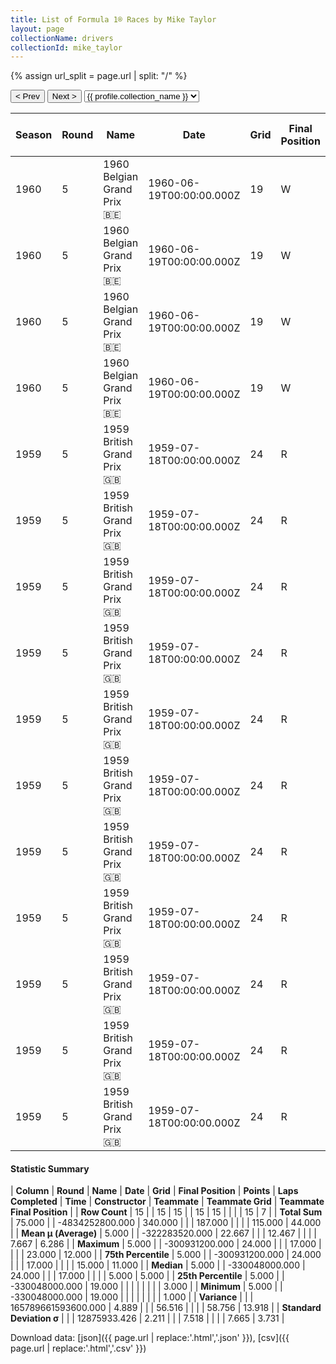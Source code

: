 ```yaml
---
title: List of Formula 1® Races by Mike Taylor
layout: page
collectionName: drivers
collectionId: mike_taylor
---
```


{% assign url_split = page.url | split: "/" %}
<div id="collection-navigation">
<button onclick="selector.options[selector.selectedIndex-1].value && (window.location = selector.options[selector.selectedIndex-1].value);">&lt; Prev</button>
<button onclick="selector.options[selector.selectedIndex+1].value && (window.location = selector.options[selector.selectedIndex+1].value);">Next &gt;</button>
<select id="selector" onchange="this.options[this.selectedIndex].value && (window.location = this.options[this.selectedIndex].value);">
  {% for collectionId in site.data[page.collectionName].refs %}
    {% if collectionId == page.collectionId %}
      {% assign selected = "selected" %}
    {% else %}
      {% assign selected = "" %}
    {% endif %}
    {% assign profile = site.data[page.collectionName][collectionId].profile %}
    <option value="/f1/{{ page.collectionName }}/{{ collectionId }}/{{ url_split[4] }}" {{ selected }}>{{ profile.collection_name }}</option>
  {% endfor %}
</select>
</div>

| Season | Round | Name | Date | Grid | Final Position | Points | Laps Completed | Time | Constructor | Teammate | Teammate Grid | Teammate Final Position |
|--|--|--|--|--|--|--|--|--|--|--|--|--|
| 1960 | 5 | 1960 Belgian Grand Prix 🇧🇪 | 1960-06-19T00:00:00.000Z | 19 | W | 0.0 | 0 |   | Team Lotus 🇬🇧 | [Jim Clark 🇬🇧](/f1/drivers/clark) | 10 | 5 |
| 1960 | 5 | 1960 Belgian Grand Prix 🇧🇪 | 1960-06-19T00:00:00.000Z | 19 | W | 0.0 | 0 |   | Team Lotus 🇬🇧 | [Alan Stacey 🇬🇧](/f1/drivers/stacey) | 17 | R |
| 1960 | 5 | 1960 Belgian Grand Prix 🇧🇪 | 1960-06-19T00:00:00.000Z | 19 | W | 0.0 | 0 |   | Team Lotus 🇬🇧 | [Innes Ireland 🇬🇧](/f1/drivers/ireland) | 8 | R |
| 1960 | 5 | 1960 Belgian Grand Prix 🇧🇪 | 1960-06-19T00:00:00.000Z | 19 | W | 0.0 | 0 |   | Team Lotus 🇬🇧 | [Stirling Moss 🇬🇧](/f1/drivers/moss) | 3 | W |
| 1959 | 5 | 1959 British Grand Prix 🇬🇧 | 1959-07-18T00:00:00.000Z | 24 | R | 0.0 | 17 |   | Cooper-Climax 🇬🇧 | [Jack Brabham 🇦🇺](/f1/drivers/jack_brabham) | 1 | 1 |
| 1959 | 5 | 1959 British Grand Prix 🇬🇧 | 1959-07-18T00:00:00.000Z | 24 | R | 0.0 | 17 |   | Cooper-Climax 🇬🇧 | [Bruce McLaren 🇳🇿](/f1/drivers/mclaren) | 8 | 3 |
| 1959 | 5 | 1959 British Grand Prix 🇬🇧 | 1959-07-18T00:00:00.000Z | 24 | R | 0.0 | 17 |   | Cooper-Climax 🇬🇧 | [Maurice Trintignant 🇫🇷](/f1/drivers/trintignant) | 4 | 5 |
| 1959 | 5 | 1959 British Grand Prix 🇬🇧 | 1959-07-18T00:00:00.000Z | 24 | R | 0.0 | 17 |   | Cooper-Climax 🇬🇧 | [Masten Gregory 🇺🇸](/f1/drivers/gregory) | 5 | 7 |
| 1959 | 5 | 1959 British Grand Prix 🇬🇧 | 1959-07-18T00:00:00.000Z | 24 | R | 0.0 | 17 |   | Cooper-Climax 🇬🇧 | [Henry Taylor 🇬🇧](/f1/drivers/henry_taylor) | 21 | 11 |
| 1959 | 5 | 1959 British Grand Prix 🇬🇧 | 1959-07-18T00:00:00.000Z | 24 | R | 0.0 | 17 |   | Cooper-Climax 🇬🇧 | [Peter Ashdown 🇬🇧](/f1/drivers/ashdown) | 23 | 12 |
| 1959 | 5 | 1959 British Grand Prix 🇬🇧 | 1959-07-18T00:00:00.000Z | 24 | R | 0.0 | 17 |   | Cooper-Climax 🇬🇧 | [Jack Fairman 🇬🇧](/f1/drivers/fairman) | 15 | R |
| 1959 | 5 | 1959 British Grand Prix 🇬🇧 | 1959-07-18T00:00:00.000Z | 24 | R | 0.0 | 17 |   | Cooper-Climax 🇬🇧 | [Keith Greene 🇬🇧](/f1/drivers/greene) | 0 | F |
| 1959 | 5 | 1959 British Grand Prix 🇬🇧 | 1959-07-18T00:00:00.000Z | 24 | R | 0.0 | 17 |   | Cooper-Climax 🇬🇧 | [Bill Moss 🇬🇧](/f1/drivers/bill_moss) | 0 | F |
| 1959 | 5 | 1959 British Grand Prix 🇬🇧 | 1959-07-18T00:00:00.000Z | 24 | R | 0.0 | 17 |   | Cooper-Climax 🇬🇧 | [Trevor Taylor 🇬🇧](/f1/drivers/trevor_taylor) | 0 | F |
| 1959 | 5 | 1959 British Grand Prix 🇬🇧 | 1959-07-18T00:00:00.000Z | 24 | R | 0.0 | 17 |   | Cooper-Climax 🇬🇧 | [Tim Parnell 🇬🇧](/f1/drivers/parnell) | 0 | F |

#### Statistic Summary

| **Column** | **Round** | **Name** | **Date** | **Grid** | **Final Position** | **Points** | **Laps Completed** | **Time** | **Constructor** | **Teammate** | **Teammate Grid** | **Teammate Final Position** |
| **Row Count** | 15 |  | 15 | 15 |  | 15 | 15 |  |  |  | 15 | 7 |
| **Total Sum** | 75.000 |  | -4834252800.000 | 340.000 |  |  | 187.000 |  |  |  | 115.000 | 44.000 |
| **Mean μ (Average)** | 5.000 |  | -322283520.000 | 22.667 |  |  | 12.467 |  |  |  | 7.667 | 6.286 |
| **Maximum** | 5.000 |  | -300931200.000 | 24.000 |  |  | 17.000 |  |  |  | 23.000 | 12.000 |
| **75th Percentile** | 5.000 |  | -300931200.000 | 24.000 |  |  | 17.000 |  |  |  | 15.000 | 11.000 |
| **Median** | 5.000 |  | -330048000.000 | 24.000 |  |  | 17.000 |  |  |  | 5.000 | 5.000 |
| **25th Percentile** | 5.000 |  | -330048000.000 | 19.000 |  |  |  |  |  |  |  | 3.000 |
| **Minimum** | 5.000 |  | -330048000.000 | 19.000 |  |  |  |  |  |  |  | 1.000 |
| **Variance** |  |  | 165789661593600.000 | 4.889 |  |  | 56.516 |  |  |  | 58.756 | 13.918 |
| **Standard Deviation σ** |  |  | 12875933.426 | 2.211 |  |  | 7.518 |  |  |  | 7.665 | 3.731 |

Download data: [json]({{ page.url | replace:'.html','.json' }}), [csv]({{ page.url | replace:'.html','.csv' }})
